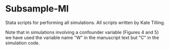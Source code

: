 # Subsample-MI
 Stata scripts for performing all simulations. All scripts written by Kate Tilling. 

 Note that in simulations involving a confounder variable (Figures 4 and 5) we have used the variable name "W" in the manuscript text but "C" in the simulation code. 
